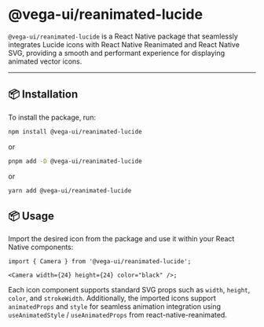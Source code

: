 # @vega-ui/reanimated-lucide

`@vega-ui/reanimated-lucide` is a React Native package that seamlessly integrates Lucide icons with React Native Reanimated and React Native SVG, providing a smooth and performant experience for displaying animated vector icons.

---

## 📦 Installation

To install the package, run:

```bash
npm install @vega-ui/reanimated-lucide
```
or 

```bash
pnpm add -D @vega-ui/reanimated-lucide
```

or 

```bash
yarn add @vega-ui/reanimated-lucide
```

## 📦 Usage

Import the desired icon from the package and use it within your React Native components:

```tsx
import { Camera } from '@vega-ui/reanimated-lucide';

<Camera width={24} height={24} color="black" />;
```

Each icon component supports standard SVG props such as `width`, `height`, `color`, and `strokeWidth`. Additionally, the imported icons support `animatedProps` and `style` for seamless animation integration using `useAnimatedStyle` / `useAnimatedProps` from react-native-reanimated.
